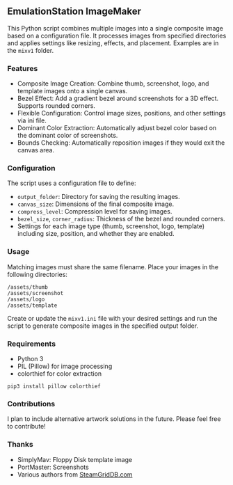 ## EmulationStation ImageMaker
This Python script combines multiple images into a single composite image based on a configuration file. It processes images from specified directories and applies settings like resizing, effects, and placement. Examples are in the `mixv1` folder.

### Features
- Composite Image Creation: Combine thumb, screenshot, logo, and template images onto a single canvas.
- Bezel Effect: Add a gradient bezel around screenshots for a 3D effect. Supports rounded corners.
- Flexible Configuration: Control image sizes, positions, and other settings via ini file.
- Dominant Color Extraction: Automatically adjust bezel color based on the dominant color of screenshots.
- Bounds Checking: Automatically reposition images if they would exit the canvas area.

### Configuration
The script uses a configuration file to define:

- `output_folder`: Directory for saving the resulting images.
- `canvas_size`: Dimensions of the final composite image.
- `compress_level`: Compression level for saving images.
- `bezel_size`, `corner_radius`: Thickness of the bezel and rounded corners.
- Settings for each image type (thumb, screenshot, logo, template) including size, position, and whether they are enabled.

### Usage
Matching images must share the same filename. Place your images in the following directories:

`/assets/thumb`  
`/assets/screenshot`  
`/assets/logo`  
`/assets/template`  

Create or update the `mixv1.ini` file with your desired settings and run the script to generate composite images in the specified output folder.

### Requirements
- Python 3
- PIL (Pillow) for image processing
- colorthief for color extraction

`pip3 install pillow colorthief`

### Contributions
I plan to include alternative artwork solutions in the future. Please feel free to contribute!

### Thanks
- SimplyMav: Floppy Disk template image  
- PortMaster: Screenshots  
- Various authors from [SteamGridDB.com](https://www.steamgriddb.com)  